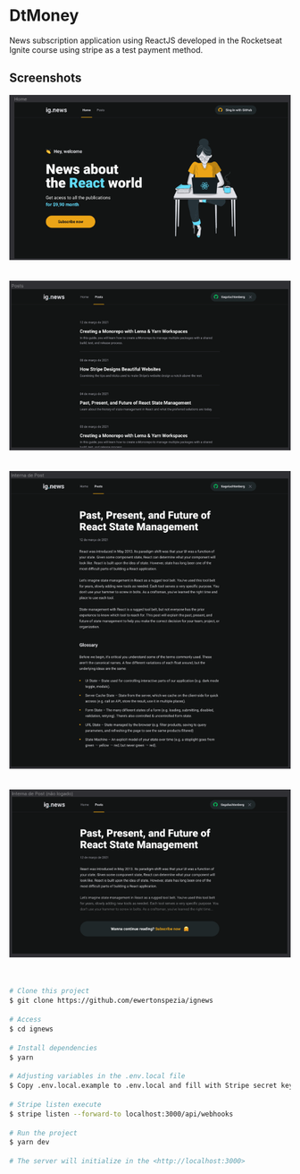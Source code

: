 # DtMoney

News subscription application using ReactJS developed in the Rocketseat Ignite course using stripe as a test payment method.

## Screenshots

<div align="center" id="top"> 
  <img src="./public/images/home-ignews.png" alt="Home ignews" />
</div>
<br/>
<br/>
<div align="center" id="top"> 
  <img src="./public/images/posts-ignews.png" alt="Posts ignews" />
</div>
<br/>
<br/>
<div align="center" id="top"> 
  <img src="./public/images/inside-posts-ignews.png" alt="Inside posts ignews" />
</div>
<br/>
<br/>
<div align="center" id="top"> 
  <img src="./public/images/posts-not-login-ignews.png" alt="Posts not login ignews" />
</div>
<br/>
<br/>

```bash
# Clone this project
$ git clone https://github.com/ewertonspezia/ignews

# Access
$ cd ignews

# Install dependencies
$ yarn

# Adjusting variables in the .env.local file
$ Copy .env.local.example to .env.local and fill with Stripe secret key

# Stripe listen execute
$ stripe listen --forward-to localhost:3000/api/webhooks

# Run the project
$ yarn dev

# The server will initialize in the <http://localhost:3000>
```
